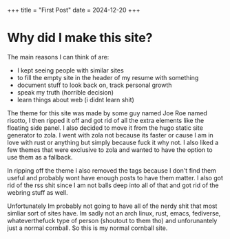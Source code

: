 +++
title = "First Post"
date = 2024-12-20
+++

# Why did I make this site?

The main reasons I can think of are:
- I kept seeing people with similar sites
- to fill the empty site in the header of my resume with something
- document stuff to look back on, track personal growth
- speak my truth (horrible decision)
- learn things about web (i didnt learn shit)

The theme for this site was made by some guy named Joe Roe named risotto, I then ripped it off and got rid of all the extra elements like the floating side panel. I also decided to move it from the hugo static site generator to zola. I went with zola not because its faster or cause I am in love with rust or anything but simply because fuck it why not. I also liked a few themes that were exclusive to zola and wanted to have the option to use them as a fallback.

In ripping off the theme I also removed the tags because I don't find them useful and probably wont have enough posts to have them matter. I also got rid of the rss shit since I am not balls deep into all of that and got rid of the webring stuff as well.

Unfortunately Im probably not going to have all of the nerdy shit that most simliar sort of sites have. Im sadly not an arch linux, rust, emacs, fediverse, whateverthefuck type of person (shoutout to them tho) and unforunantely just a normal cornball. So this is my normal cornball site.
